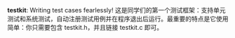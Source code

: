 **testkit**: Writing test cases fearlessly! 这是同学们的第一个测试框架：支持单元测试和系统测试，自动注册测试用例并在程序退出后运行。最重要的特点是它使用简单：你只需要包含 testkit.h，并且链接 testkit.c 即可。
